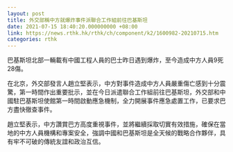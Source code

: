 ```yaml
---
layout: post
title: 外交部稱中方就爆炸事件派聯合工作組前往巴基斯坦
date: 2021-07-15 18:40:20.000000000 +08:00
link: https://news.rthk.hk/rthk/ch/component/k2/1600982-20210715.htm
categories: rthk
---
```


巴基斯坦北部一輛載有中國工程人員的巴士昨日遇到爆炸，至今造成中方人員9死28傷。

在北京，外交部發言人趙立堅表示，中方對事件造成中方人員嚴重傷亡感到十分震驚，第一時間作出重要批示，並在今日派遣聯合工作組前往巴基斯坦，外交部和中國駐巴基斯坦使館第一時間啟動應急機制，全力開展事件應急處置工作，已要求巴方盡快徹查事件。

趙立堅表示，中方讚賞巴方高度重視事件，並將繼續採取切實有效措施，確保在當地的中方人員機構和專案安全，強調中國和巴基斯坦是全天候的戰略合作夥伴，具有牢不可破的傳統友誼和政治互信。
